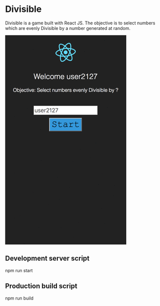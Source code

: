 # Divisible

Divisible is a game built with React JS. The objective is to select numbers which are evenly Divisible by a number generated at random.

![Divisible Game Preview](./divisibleScreen.gif?raw=true "Divisible Game Preview")

## Development server script
npm run start

## Production build script
npm run build
